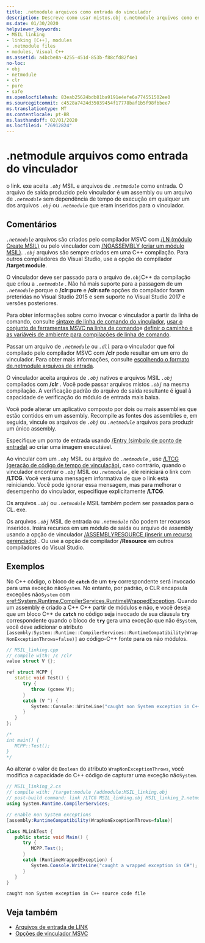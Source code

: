 ```yaml
---
title: .netmodule arquivos como entrada do vinculador
description: Descreve como usar mistos.obj e.netmodule arquivos como entrada de vinculador ao criar assemblies .NET.
ms.date: 01/30/2020
helpviewer_keywords:
- MSIL linking
- linking [C++], modules
- .netmodule files
- modules, Visual C++
ms.assetid: a4bcbe8a-4255-451d-853b-f88cfd82f4e1
no-loc:
- obj
- netmodule
- clr
- pure
- safe
ms.openlocfilehash: 83eab25624bdb81ba9191e4efe6a774551502ee0
ms.sourcegitcommit: c4528a7424d35039454f17778baf1b5f98fbbee7
ms.translationtype: MT
ms.contentlocale: pt-BR
ms.lasthandoff: 02/01/2020
ms.locfileid: "76912824"
---
```

# <a name="opno-locnetmodule-files-as-linker-input"></a>.netmodule arquivos como entrada do vinculador

o link. exe aceita *`.obj`* MSIL e arquivos de *`.netmodule`* como entrada. O arquivo de saída produzido pelo vinculador é um assembly ou um arquivo de *`.netmodule`* sem dependência de tempo de execução em qualquer um dos arquivos *`.obj`* ou *`.netmodule`* que eram inseridos para o vinculador.

## <a name="remarks"></a>Comentários

*`.netmodule`* arquivos são criados pelo compilador MSVC com [/LN (módulo Create MSIL)](ln-create-msil-module.md) ou pelo vinculador com [/NOASSEMBLY (criar um módulo MSIL)](noassembly-create-a-msil-module.md). *`.obj`* arquivos são sempre criados em uma C++ compilação. Para outros compiladores do Visual Studio, use a opção do compilador **/target:module**.

O vinculador deve ser passado para o arquivo de`.obj`C++ da compilação que criou a *`.netmodule`* . Não há mais suporte para a passagem de um *`.netmodule`* porque o **/clr:pure** e **/clr:safe** opções do compilador foram preteridas no Visual Studio 2015 e sem suporte no Visual Studio 2017 e versões posteriores.

Para obter informações sobre como invocar o vinculador a partir da linha de comando, consulte [sintaxe de linha de comando do vinculador](linking.md), [usar o conjunto de ferramentas MSVC na linha de comando](../building-on-the-command-line.md)e [definir o caminho e as variáveis de ambiente para compilações de linha de comando](../setting-the-path-and-environment-variables-for-command-line-builds.md).

Passar um arquivo de *`.netmodule`* ou *`.dll`* para o vinculador que foi compilado pelo compilador MSVC com **/clr** pode resultar em um erro de vinculador. Para obter mais informações, consulte [escolhendo o formato de.netmodule arquivos de entrada](choosing-the-format-of-netmodule-input-files.md).

O vinculador aceita arquivos de *`.obj`* nativos e arquivos MSIL *`.obj`* compilados com **/clr** . Você pode passar arquivos mistos *`.obj`* na mesma compilação. A verificação padrão do arquivo de saída resultante é igual à capacidade de verificação do módulo de entrada mais baixa.

Você pode alterar um aplicativo composto por dois ou mais assemblies que estão contidos em um assembly. Recompile as fontes dos assemblies e, em seguida, vincule os arquivos de *`.obj`* ou *`.netmodule`* arquivos para produzir um único assembly.

Especifique um ponto de entrada usando [/Entry (símbolo de ponto de entrada)](entry-entry-point-symbol.md) ao criar uma imagem executável.

Ao vincular com um *`.obj`* MSIL ou arquivo de *`.netmodule`* , use [/LTCG (geração de código de tempo de vinculação)](ltcg-link-time-code-generation.md), caso contrário, quando o vinculador encontrar o *`.obj`* MSIL ou *`.netmodule`* , ele reiniciará o link com **/LTCG**. Você verá uma mensagem informativa de que o link está reiniciando. Você pode ignorar essa mensagem, mas para melhorar o desempenho do vinculador, especifique explicitamente **/LTCG**.

Os arquivos *`.obj`* ou *`.netmodule`* MSIL também podem ser passados para o CL. exe.

Os arquivos *`.obj`* MSIL de entrada ou *`.netmodule`* não podem ter recursos inseridos. Insira recursos em um módulo de saída ou arquivo de assembly usando a opção de vinculador [/ASSEMBLYRESOURCE (inserir um recurso gerenciado)](assemblyresource-embed-a-managed-resource.md) . Ou use a opção de compilador **/Resource** em outros compiladores do Visual Studio.

## <a name="examples"></a>Exemplos

No C++ código, o bloco de **`catch`** de um **`try`** correspondente será invocado para uma exceção não`System`. No entanto, por padrão, o CLR encapsula exceções não`System` com <xref:System.Runtime.CompilerServices.RuntimeWrappedException>. Quando um assembly é criado a C++ C++ partir de módulos e não, e você deseja que um bloco C++ de **`catch`** no código seja invocado de sua cláusula **`try`** correspondente quando o bloco de **`try`** gera uma exceção que não é`System`, você deve adicionar o atributo `[assembly:System::Runtime::CompilerServices::RuntimeCompatibility(WrapNonExceptionThrows=false)]` ao código-C++ fonte para os não módulos.

```cpp
// MSIL_linking.cpp
// compile with: /c /clr
value struct V {};

ref struct MCPP {
   static void Test() {
      try {
         throw (gcnew V);
      }
      catch (V ^) {
         System::Console::WriteLine("caught non System exception in C++ source code file");
      }
   }
};

/*
int main() {
   MCPP::Test();
}
*/
```

Ao alterar o valor de `Boolean` do atributo `WrapNonExceptionThrows`, você modifica a capacidade do C++ código de capturar uma exceção não`System`.

```csharp
// MSIL_linking_2.cs
// compile with: /target:module /addmodule:MSIL_linking.obj
// post-build command: link /LTCG MSIL_linking.obj MSIL_linking_2.netmodule /entry:MLinkTest.Main /out:MSIL_linking_2.exe /subsystem:console
using System.Runtime.CompilerServices;

// enable non System exceptions
[assembly:RuntimeCompatibility(WrapNonExceptionThrows=false)]

class MLinkTest {
   public static void Main() {
      try {
         MCPP.Test();
      }
      catch (RuntimeWrappedException) {
         System.Console.WriteLine("caught a wrapped exception in C#");
      }
   }
}
```

```Output
caught non System exception in C++ source code file
```

## <a name="see-also"></a>Veja também

- [Arquivos de entrada de LINK](link-input-files.md)
- [Opções de vinculador MSVC](linker-options.md)
